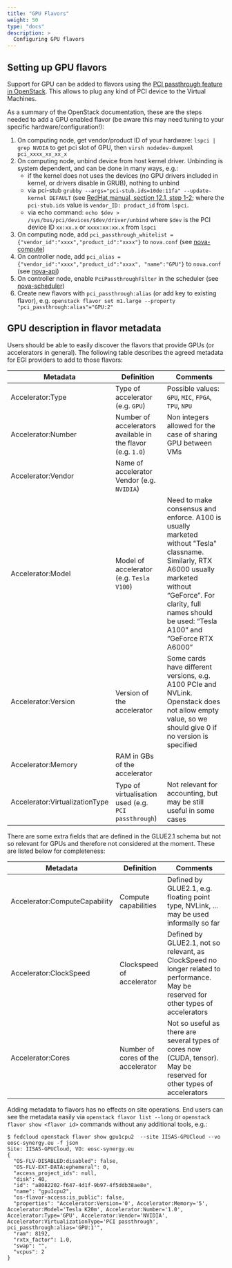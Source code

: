 ```yaml
---
title: "GPU Flavors"
weight: 50
type: "docs"
description: >
  Configuring GPU flavors
---
```


## Setting up GPU flavors

Support for GPU can be added to flavors using the
[PCI passthrough feature in OpenStack](https://docs.openstack.org/nova/xena/admin/pci-passthrough.html).
This allows to plug any kind of PCI device to the Virtual Machines.

As a summary of the OpenStack documentation, these are the steps needed to add a
GPU enabled flavor (be aware this may need tuning to your specific
hardware/configuration!):

1. On computing node, get vendor/product ID of your hardware:
   `lspci | grep NVDIA` to get pci slot of GPU, then
   `virsh nodedev-dumpxml pci_xxxx_xx_xx_x`
1. On computing node, unbind device from host kernel driver. Unbinding is system
   dependent, and can be done in many ways, e.g.:
   - if the kernel does not uses the devices (no GPU drivers included in kernel,
     or drivers disable in GRUB), nothing to unbind
   - via pci-stub
     `grubby --args="pci-stub.ids=10de:11fa" --update-kernel DEFAULT` (see
     [RedHat manual, section 12.1, step 1-2](https://access.redhat.com/documentation/en-us/red_hat_enterprise_linux/8/html-single/configuring_and_managing_virtualization/index#proc_assigning-a-gpu-to-a-virtual-machine_assembly_managing-gpu-devices-in-virtual-machines);
     where the `pci-stub.ids` value is `vendor_ID: product_id` from `lspci`.
   - via echo command: `echo $dev > /sys/bus/pci/devices/$dev/driver/unbind`
     where `$dev` is the PCI device ID `xx:xx.x` or `xxxx:xx:xx.x` from `lspci`
1. On computing node, add
   `pci_passthrough_whitelist = {"vendor_id":"xxxx","product_id":"xxxx"}` to
   `nova.conf` (see
   [nova-compute](https://docs.openstack.org/nova/xena/admin/pci-passthrough.html#configure-nova-compute))
1. On controller node, add
   `pci_alias = {"vendor_id":"xxxx","product_id":"xxxx", "name":"GPU"}` to
   `nova.conf` (see
   [nova-api](https://docs.openstack.org/nova/xena/admin/pci-passthrough.html#configure-nova-scheduler))
1. On controller node, enable `PciPassthroughFilter` in the scheduler (see
   [nova-scheduler](https://docs.openstack.org/nova/xena/admin/pci-passthrough.html#configure-nova-scheduler))
1. Create new flavors with `pci_passthrough:alias` (or add key to existing
   flavor), e.g.
   `openstack flavor set m1.large --property "pci_passthrough:alias"="GPU:2"`

## GPU description in flavor metadata

Users should be able to easily discover the flavors that provide GPUs (or
accelerators in general). The following table describes the agreed metadata for
EGI providers to add to those flavors:

| Metadata                       | Definition                                                  | Comments                                                                                                                                                                                                                      |
| ------------------------------ | ----------------------------------------------------------- | ----------------------------------------------------------------------------------------------------------------------------------------------------------------------------------------------------------------------------- |
| Accelerator:Type               | Type of accelerator (e.g. `GPU`)                            | Possible values: `GPU`, `MIC`, `FPGA`, `TPU`, `NPU`                                                                                                                                                                           |
| Accelerator:Number             | Number of accelerators available in the flavor (e.g. `1.0`) | Non integers allowed for the case of sharing GPU between VMs                                                                                                                                                                  |
| Accelerator:Vendor             | Name of accelerator Vendor (e.g. `NVIDIA`)                  |                                                                                                                                                                                                                               |
| Accelerator:Model              | Model of accelerator (e.g. `Tesla V100`)                    | Need to make consensus and enforce. A100 is usually marketed without "Tesla" classname. Similarly, RTX A6000 usually marketed without “GeForce”. For clarity, full names should be used: “Tesla A100” and “GeForce RTX A6000” |
| Accelerator:Version            | Version of the accelerator                                  | Some cards have different versions, e.g. A100 PCIe and NVLink. Openstack does not allow empty value, so we should give 0 if no version is specified                                                                           |
| Accelerator:Memory             | RAM in GBs of the accelerator                               |                                                                                                                                                                                                                               |
| Accelerator:VirtualizationType | Type of virtualisation used (e.g. `PCI passthrough`)        | Not relevant for accounting, but may be still useful in some cases                                                                                                                                                            |

There are some extra fields that are defined in the GLUE2.1 schema but not so
relevant for GPUs and therefore not considered at the moment. These are listed
below for completeness:

| Metadata                      | Definition                         | Comments                                                                                                                             |
| ----------------------------- | ---------------------------------- | ------------------------------------------------------------------------------------------------------------------------------------ |
| Accelerator:ComputeCapability | Compute capabilities               | Defined by GLUE2.1, e.g. floating point type, NVLink, ... may be used informally so far                                              |
| Accelerator:ClockSpeed        | Clockspeed of accelerator          | Defined by GLUE2.1, not so relevant, as ClockSpeed no longer related to performance. May be reserved for other types of accelerators |
| Accelerator:Cores             | Number of cores of the accelerator | Not so useful as there are several types of cores now (CUDA, tensor). May be reserved for other types of accelerators                |

Adding metadata to flavors has no effects on site operations. End users can see
the metadata easily via `openstack flavor list --long` or
`openstack flavor show <flavor id>` commands without any additional tools, e.g.:

```shell
$ fedcloud openstack flavor show gpu1cpu2  --site IISAS-GPUCloud --vo eosc-synergy.eu -f json
Site: IISAS-GPUCloud, VO: eosc-synergy.eu
{
  "OS-FLV-DISABLED:disabled": false,
  "OS-FLV-EXT-DATA:ephemeral": 0,
  "access_project_ids": null,
  "disk": 40,
  "id": "a8082202-f647-4d1f-9b97-4f5ddb38ae8e",
  "name": "gpu1cpu2",
  "os-flavor-access:is_public": false,
  "properties": "Accelerator:Version='0', Accelerator:Memory='5', Accelerator:Model='Tesla K20m', Accelerator:Number='1.0', Accelerator:Type='GPU', Accelerator:Vendor='NVIDIA', Accelerator:VirtualizationType='PCI passthrough', pci_passthrough:alias='GPU:1'",
  "ram": 8192,
  "rxtx_factor": 1.0,
  "swap": "",
  "vcpus": 2
}
```
